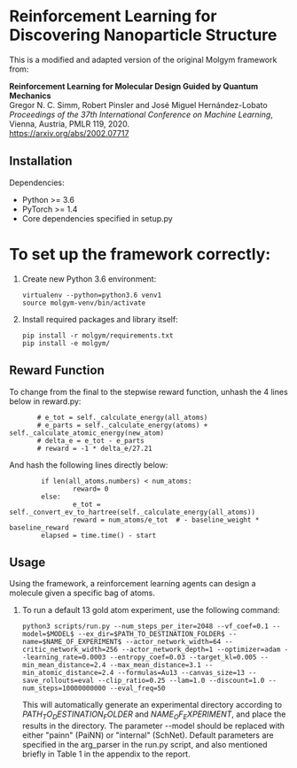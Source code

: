 # Reinforcement Learning for Discovering Nanoparticle Structure
This is a modified and adapted version of the original Molgym framework from:

**Reinforcement Learning for Molecular Design Guided by Quantum Mechanics**<br>
Gregor N. C. Simm, Robert Pinsler and José Miguel Hernández-Lobato <br>
*Proceedings of the 37th International Conference on Machine Learning*, Vienna, Austria, PMLR 119, 2020.<br>
https://arxiv.org/abs/2002.07717

## Installation

Dependencies:
* Python  >= 3.6
* PyTorch >= 1.4
* Core dependencies specified in setup.py

# To set up the framework correctly:

1. Create new Python 3.6 environment:
   ```text
   virtualenv --python=python3.6 venv1
   source molgym-venv/bin/activate
   ```

2. Install required packages and library itself:
   ```text
   pip install -r molgym/requirements.txt
   pip install -e molgym/
   ```
## Reward Function
To change from the final to the stepwise reward function, unhash the 4 lines below in reward.py:
```text
       # e_tot = self._calculate_energy(all_atoms)
       # e_parts = self._calculate_energy(atoms) + self._calculate_atomic_energy(new_atom)
       # delta_e = e_tot - e_parts
       # reward = -1 * delta_e/27.21
```
And hash the following lines directly below:
```text
        if len(all_atoms.numbers) < num_atoms:
                reward= 0                
        else:
                e_tot = self._convert_ev_to_hartree(self._calculate_energy(all_atoms))
                reward = num_atoms/e_tot  # - baseline_weight * baseline_reward  
        elapsed = time.time() - start
```
## Usage

Using the framework, a reinforcement learning agents can design a molecule given a specific bag of atoms. 

1. To run a default 13 gold atom experiment, use the following command:

    ```
    python3 scripts/run.py --num_steps_per_iter=2048 --vf_coef=0.1 --model=$MODEL$ --ex_dir=$PATH_TO_DESTINATION_FOLDER$ --name=$NAME_OF_EXPERIMENT$ --actor_network_width=64 --critic_network_width=256 --actor_network_depth=1 --optimizer=adam --learning_rate=0.0003 --entropy_coef=0.03 --target_kl=0.005 --min_mean_distance=2.4 --max_mean_distance=3.1 --min_atomic_distance=2.4 --formulas=Au13 --canvas_size=13 --save_rollouts=eval --clip_ratio=0.25 --lam=1.0 --discount=1.0 --num_steps=10000000000 --eval_freq=50
    ```
    
    This will automatically generate an experimental directory according to $PATH_TO_DESTINATION_FOLDER$ and $NAME_OF_EXPERIMENT$, and place the results in the     directory. 
    The parameter --model should be replaced with either "painn" (PaiNN) or "internal" (SchNet).
    Default parameters are specified in the arg_parser in the run.py script, and also mentioned briefly in Table 1 in the appendix to the report.
